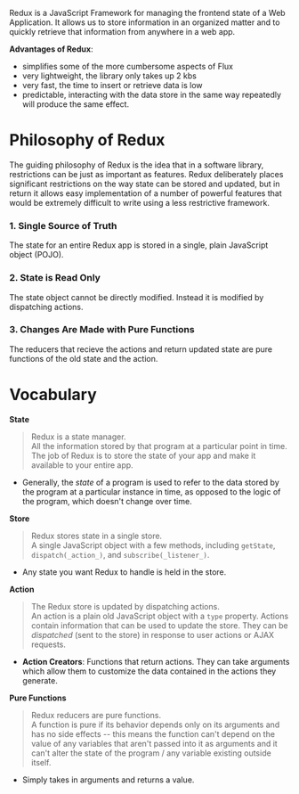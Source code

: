 Redux is a JavaScript Framework for managing the frontend state of a Web Application. It allows us to store information in an organized matter and to quickly retrieve that information from anywhere in a web app. 

**Advantages of Redux**:
- simplifies some of the more cumbersome aspects of Flux
- very lightweight, the library only takes up 2 kbs
- very fast, the time to insert or retrieve data is low
- predictable, interacting with the data store in the same way repeatedly will produce the same effect.

# Philosophy of Redux

The guiding philosophy of Redux is the idea that in a software library, restrictions can be just as important as features. Redux deliberately places significant restrictions on the way state can be stored and updated, but in return it allows easy implementation of a number of powerful features that would be extremely difficult to write using a less restrictive framework. 

### 1. Single Source of Truth 
The state for an entire Redux app is stored in a single, plain JavaScript object (POJO).

### 2. State is Read Only
The state object cannot be directly modified. Instead it is modified by dispatching actions.

### 3. Changes Are Made with Pure Functions
The reducers that recieve the actions and return updated state are pure functions of the old state and the action. 

# Vocabulary 

**State**  
> Redux is a state manager.  
All the information stored by that program at a particular point in time. The job of Redux is to store the state of your app and make it available to your entire app.
- Generally, the _state_ of a program is used to refer to the data stored by the program at a particular instance in time, as opposed to the logic of the program, which doesn't change over time. 

**Store**  
> Redux stores state in a single store.  
A single JavaScript object with a few methods, including `getState`, `dispatch(_action_)`, and `subscribe(_listener_)`. 
- Any state you want Redux to handle is held in the store.

**Action**  
> The Redux store is updated by dispatching actions.  
An action is a plain old JavaScript object with a `type` property. Actions contain information that can be used to update the store. They can be _dispatched_ (sent to the store) in response to user actions or AJAX requests. 
- **Action Creators**: Functions that return actions. They can take arguments which allow them to customize the data contained in the actions they generate.

**Pure Functions**  
> Redux reducers are pure functions.  
A function is pure if its behavior depends only on its arguments and has no side effects -- this means the function can't depend on the value of any variables that aren't passed into it as arguments and it can't alter the state of the program / any variable existing outside itself. 
- Simply takes in arguments and returns a value. 


